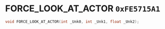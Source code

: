 # FORCE_LOOK_AT_ACTOR `0xFE5715A1`

```cpp
void FORCE_LOOK_AT_ACTOR(int _Unk0, int _Unk1, float _Unk2);
```